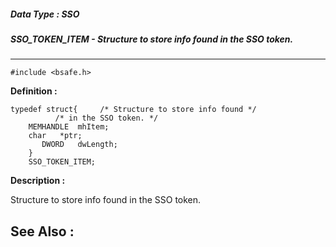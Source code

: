##### Data Type : SSO
##### SSO_TOKEN_ITEM - Structure to store info found in the SSO token.
---
```
#include <bsafe.h>
```

**Definition :**
```
typedef struct{     /* Structure to store info found */
	      /* in the SSO token. */
	MEMHANDLE  mhItem;
	char   *ptr;
       DWORD   dwLength;
	}
	SSO_TOKEN_ITEM;

```

**Description :**

Structure to store info found in the SSO token.


**See Also :**
---
